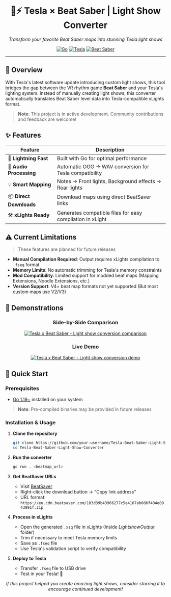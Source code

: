 <div align="center">

# 🚗⚡ Tesla × Beat Saber | Light Show Converter

*Transform your favorite Beat Saber maps into stunning Tesla light shows*

[![Go](https://img.shields.io/badge/Go-00ADD8?style=for-the-badge&logo=go&logoColor=white)](https://golang.org/)
[![Tesla](https://img.shields.io/badge/Tesla-CC0000?style=for-the-badge&logo=tesla&logoColor=white)](https://www.tesla.com/)
[![Beat Saber](https://img.shields.io/badge/Beat%20Saber-FF6B6B?style=for-the-badge&logo=oculus&logoColor=white)](https://beatsaber.com/)

</div>

---

## 🎯 Overview

With Tesla's latest software update introducing custom light shows, this tool bridges the gap between the VR rhythm game **Beat Saber** and your Tesla's lighting system. Instead of manually creating light shows, this converter automatically translates Beat Saber level data into Tesla-compatible xLights format.

> **Note**: This project is in active development. Community contributions and feedback are welcome!

## ✨ Features

| Feature | Description |
|---------|-------------|
| 🚀 **Lightning Fast** | Built with Go for optimal performance |
| 🎵 **Audio Processing** | Automatic OGG → WAV conversion for Tesla compatibility |
| 💡 **Smart Mapping** | Notes → Front lights, Background effects → Rear lights |
| 📦 **Direct Downloads** | Download maps using direct BeatSaver links |
| 🛠️ **xLights Ready** | Generates compatible files for easy compilation in xLight |

## ⚠️ Current Limitations

> These features are planned for future releases

- **Manual Compilation Required**: Output requires xLights compilation to `.fseq` format
- **Memory Limits**: No automatic trimming for Tesla's memory constraints
- **Mod Compatibility**: Limited support for modded beat maps (Mapping Extensions, Noodle Extensions, etc.)
- **Version Support**: V4+ beat map formats not yet supported (But most custom maps use V2/V3)

## 🎥 Demonstrations

<div align="center">

### Side-by-Side Comparison
[![Tesla x Beat Saber - Light show conversion comparison](https://img.youtube.com/vi/ruYNvcawnxQ/0.jpg)](https://youtu.be/ruYNvcawnxQ)

### Live Demo
[![Tesla x Beat Saber - Light show conversion demo](https://img.youtube.com/vi/BUHGyO1Vo-Q/0.jpg)](https://www.youtube.com/watch?v=BUHGyO1Vo-Q)

</div>

## 🚀 Quick Start

### Prerequisites
- [Go 1.19+](https://golang.org/dl/) installed on your system 

> **Note**: Pre-compiled binaries may be provided in future releases

### Installation & Usage

1. **Clone the repository**
   ```bash
   git clone https://github.com/your-username/Tesla-Beat-Saber-Light-Show-Converter.git
   cd Tesla-Beat-Saber-Light-Show-Converter
   ```

2. **Run the converter**
   ```bash
   go run . <beatmap_url>
   ```

3. **Get BeatSaver URLs**
   - Visit [BeatSaver](https://beatsaver.com/)
   - Right-click the download button → "Copy link address"
   - URL format: `https://eu.cdn.beatsaver.com/103d39b43966277c5e4167ab086f404e0943891f.zip`

4. **Process in xLights**
   - Open the generated `.xsq` file in xLights (Inside *LightshowOutput* folder)
   - Trim if necessary to meet Tesla memory limits
   - Save as `.fseq` file
   - Use Tesla's validation script to verify compatibility

5. **Deploy to Tesla**
   - Transfer `.fseq` file to USB drive
   - Test in your Tesla! 🎉


<div align="center">

*If this project helped you create amazing light shows, consider starring it to encourage continued development!*

</div>
